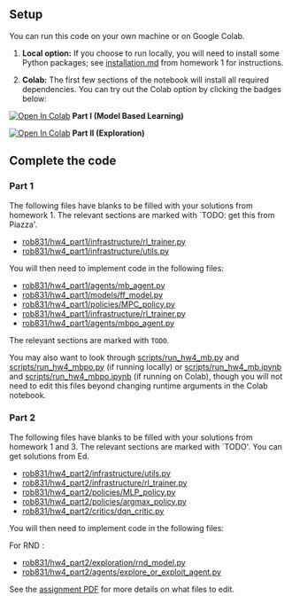 ## Setup

You can run this code on your own machine or on Google Colab. 

1. **Local option:** If you choose to run locally, you will need to install some Python packages; see [installation.md](../hw1/installation.md) from homework 1 for instructions.

2. **Colab:** The first few sections of the notebook will install all required dependencies. You can try out the Colab option by clicking the badges below:

[![Open In Colab](https://colab.research.google.com/assets/colab-badge.svg)](https://colab.research.google.com/github/LeCAR-Lab/16831-F24-HW/blob/main/hw4/rob831/hw4_part1/scripts/run_hw4_mb.ipynb) **Part I (Model Based Learning)**

[![Open In Colab](https://colab.research.google.com/assets/colab-badge.svg)](https://colab.research.google.com/github/LeCAR-Lab/16831-F24-HW/blob/main/hw4/rob831/hw4_part2/scripts/run_hw4_expl.ipynb) **Part II (Exploration)**

## Complete the code

### Part 1
The following files have blanks to be filled with your solutions from homework 1. The relevant sections are marked with `TODO: get this from Piazza'.

- [rob831/hw4_part1/infrastructure/rl_trainer.py](rob831/hw4_part1/infrastructure/rl_trainer.py)
- [rob831/hw4_part1/infrastructure/utils.py](rob831/hw4_part1/infrastructure/utils.py)

You will then need to implement code in the following files:
- [rob831/hw4_part1/agents/mb_agent.py](rob831/hw4_part1/agents/mb_agent.py)
- [rob831/hw4_part1/models/ff_model.py](rob831/hw4_part1/models/ff_model.py)
- [rob831/hw4_part1/policies/MPC_policy.py](rob831/hw4_part1/policies/MPC_policy.py)
- [rob831/hw4_part1/infrastructure/rl_trainer.py](rob831/hw4_part1/infrastructure/rl_trainer.py)
- [rob831/hw4_part1/agents/mbpo_agent.py](rob831/hw4_part1/infrastructure/rl_trainer.py)

The relevant sections are marked with `TODO`.

You may also want to look through [scripts/run_hw4_mb.py](rob831/hw4_part1/scripts/run_hw4_mb.py) and [scripts/run_hw4_mbpo.py](rob831/hw4_part1/scripts/run_hw4_mbpo.py) (if running locally) or [scripts/run_hw4_mb.ipynb](rob831/hw4_part1/scripts/run_hw4_mb.ipynb) and [scripts/run_hw4_mbpo.ipynb](rob831/hw4_part1/scripts/run_hw4_mbpo.ipynb) (if running on Colab), though you will not need to edit this files beyond changing runtime arguments in the Colab notebook.

### Part 2
The following files have blanks to be filled with your solutions from homework 1 and 3. The relevant sections are marked with `TODO'. You can get solutions from Ed. 

- [rob831/hw4_part2/infrastructure/utils.py](rob831/hw4_part2/infrastructure/utils.py)
- [rob831/hw4_part2/infrastructure/rl_trainer.py](rob831/hw4_part2/infrastructure/rl_trainer.py)
- [rob831/hw4_part2/policies/MLP_policy.py](rob831/hw4_part2/policies/MLP_policy.py)
- [rob831/hw4_part2/policies/argmax_policy.py](rob831/hw4_part2/policies/argmax_policy.py)
- [rob831/hw4_part2/critics/dqn_critic.py](rob831/hw4_part2/critics/dqn_critic.py)

You will then need to implement code in the following files:

For RND :
- [rob831/hw4_part2/exploration/rnd_model.py](rob831/hw4_part2/exploration/rnd_model.py)
- [rob831/hw4_part2/agents/explore_or_exploit_agent.py](rob831/hw4_part2/agents/explore_or_exploit_agent.py)

See the [assignment PDF](rob831_hw4.pdf) for more details on what files to edit.

